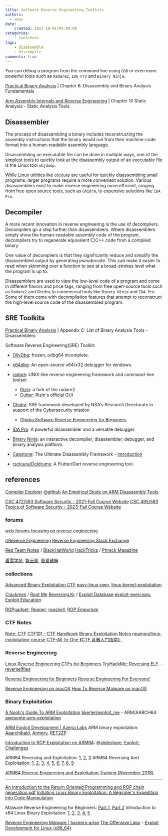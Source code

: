```yaml
---
title: Software Reverse Engineering Toolkits
authors:
  - xman
date:
    created: 2023-10-01T09:00:00
categories:
    - toolchain
tags:
    - disassemble
    - discompile
comments: true
---
```


You can debug a program from the command line using `GDB` or even more powerful tools such as `Radare2`, `IDA Pro` and `Binary Ninja`.

<!-- more -->

[Practical Binary Analysis](https://www.amazon.com/Practical-Binary-Analysis-Instrumentation-Disassembly/dp/1593279124) | Chapter 6: Disassembly and Binary Analysis Fundamentals

[Arm Assembly Internals and Reverse Engineering](https://www.amazon.com/Blue-Fox-Assembly-Internals-Analysis/dp/1119745306) | Chapter 10 Static Analysis - Static Analysis Tools

## Disassembler

The process of disassembling a binary includes reconstructing the assembly instructions that the binary would run from their machine-code format into a human-readable assembly language.

Disassembling an executable file can be done in multiple ways, one of the simplest tools to quickly look at the disassembly output of an executable file is the Linux tool `objdump`.

While Linux utilities like `objdump` are useful for quickly disassembling small programs, larger programs require a more convenient solution. Various disassemblers exist to make reverse engineering more efficient, ranging from free open source tools, such as `Ghidra`, to expensive solutions like `IDA Pro`.

## Decompiler

A more recent innovation in reverse engineering is the use of decompilers. Decompilers go a step further than disassemblers. Where disassemblers simply show the human-readable assembly code of the program, decompilers try to regenerate equivalent C/C++ code from a compiled binary.

One value of decompilers is that they significantly reduce and simplify the disassembled output by generating pseudocode. This can make it easier to read when skimming over a function to see at a broad-strokes level what the program is up to.

Disassemblers are used to view the low-level code of a program and come in different flavors and price tags, ranging from free open-source tools such as `Radare2` and `Ghidra` to commercial tools like `Binary Ninja` and `IDA Pro`. Some of them come with decompilation features that attempt to reconstruct the high-level source code of the disassembled program.

## SRE Toolkits

[Practical Binary Analysis](https://www.amazon.com/Practical-Binary-Analysis-Instrumentation-Disassembly/dp/1593279124) | Appendix C: List of Binary Analysis Tools - Disassemblers

Software Reverse Engineering(SRE) Toolkit:

- [OllyDbg](https://www.ollydbg.de/): frozen, odbg64 incomplete.
- [x64dbg](https://x64dbg.com/): An open-source x64/x32 debugger for windows.

- [radare](https://www.radare.org/n/): UNIX-like reverse engineering framework and command-line toolset

    - [Rizin](https://rizin.re/): a fork of the radare2
    - [Cutter](https://cutter.re/): Rizin's official GUI

- [Ghidra](https://ghidra-sre.org/): SRE framework developed by NSA's Research Directorate in support of the Cybersecurity mission

    - [Ghidra Software Reverse Engineering for Beginners](https://www.amazon.com/Ghidra-Software-Reverse-Engineering-Beginners/dp/1800207972)

- [IDA Pro](https://hex-rays.com/ida-pro/): A powerful disassembler and a versatile debugger.
- [Binary Ninja](https://binary.ninja/): an interactive decompiler, disassembler, debugger, and binary analysis platform.

- [Capstone](https://www.capstone-engine.org/): The Ultimate Disassembly Framework - [introduction](https://www.blackhat.com/docs/us-14/materials/us-14-NguyenAnh-Capstone-Next-Generation-Disassembly-Framework.pdf)
- [rscloura/Doldrums](https://github.com/rscloura/Doldrums): A Flutter/Dart reverse engineering tool.

## references

[Compiler Explorer](https://gcc.godbolt.org/) @[github](https://github.com/compiler-explorer/compiler-explorer)
[An Empirical Study on ARM Disassembly Tools](https://www4.comp.polyu.edu.hk/~csxluo/ARM.pdf)

[CSC 472/583 Software Security - 2021-Fall Course Website](https://www.cs.wcupa.edu/schen/ss2021/)
[CSC 495/583 Topics of Software Security - 2023-Fall Course Website](https://www.cs.wcupa.edu/schen/ss2023/)

### forums

[web forums focusing on reverse engineering](https://www.quora.com/What-are-some-popular-web-forums-focusing-on-reverse-engineering)

[r/Reverse Engineering](https://www.reddit.com/r/ReverseEngineering/)
[Reverse Engineering Stack Exchange](https://reverseengineering.stackexchange.com/)

[Red Team Notes](https://www.ired.team/) / [BlackHatWorld](https://www.blackhatworld.com/tags/reverse-engineering/)
[HackTricks](https://book.hacktricks.xyz/) / [Phrack Magazine](http://phrack.org/issues/1/1.html)

[看雪学苑](https://www.kanxue.com/), [飘云阁](https://www.chinapyg.com/), [吾爱破解](https://www.52pojie.cn/)

### collections

[Advanced Binary Exploitation CTF](https://reverseengineering.stackexchange.com/questions/26764/advanced-binary-exploitation-ctf)
[easy-linux-pwn](https://github.com/xairy/easy-linux-pwn), [linux-kernel-exploitation](https://github.com/xairy/linux-kernel-exploitation)

[Crackmes](https://crackmes.one/) / [Root Me](https://www.root-me.org/?lang=en)
[Reversing.Kr](http://reversing.kr/) / [Exploit Database](https://www.exploit-db.com/)
[exploit-exercises](https://exploit-exercises.com/), [Exploit Education](https://exploit.education/)

[ROPgadget](https://github.com/JonathanSalwan/ROPgadget), [Ropper](https://github.com/sashs/Ropper), [ropshell](http://ropshell.com), [ROP Emporium](https://ropemporium.com/)

### CTF Notes

[Note: CTF](https://fareedfauzi.gitbook.io/ctf-playbook)
[CTF101 - CTF Handbook](https://ctf101.org/)
[Binary Exploitation Notes](https://ir0nstone.gitbook.io/notes)
[nnamon/linux-exploitation-course](https://github.com/nnamon/linux-exploitation-course)
[CTF-All-In-One 《CTF 竞赛入门指南》](https://firmianay.gitbooks.io/ctf-all-in-one/)

### Reverse Engineering

[Linux Reverse Engineering CTFs for Beginners](https://osandamalith.com/2019/02/11/linux-reverse-engineering-ctfs-for-beginners/)
[TryHackMe: Reversing ELF.](https://medium.com/@xiosec/tryhackme-reversing-elf-60ab96969e41) - [reverselfiles](https://tryhackme.com/r/room/reverselfiles)

[Reverse Engineering for Beginners](https://beginners.re/)
[Reverse Engineering For Everyone!](https://0xinfection.github.io/reversing/)

[Reverse Engineering on macOS](https://gist.github.com/0xdevalias/256a8018473839695e8684e37da92c25)
[How To Reverse Malware on macOS](https://go.sentinelone.com/rs/327-MNM-087/images/reverse_mw_final_9.pdf)

### Binary Exploitation

[A Noob's Guide To ARM Exploitation](https://ad2001.gitbook.io/a-noobs-guide-to-arm-exploitation)
[bkerler/exploit_me](https://github.com/bkerler/exploit_me) - ARM/AARCH64
[awesome-arm-exploitation](https://github.com/HenryHoggard/awesome-arm-exploitation)

[ARM Exploit Development | Azeria Labs](https://azeria-labs.com/writing-arm-shellcode/)
ARM binary exploitation: [Aaarchibald](https://medium.com/@chackal/arm-binary-exploitation-aaarchibald-writeup-dd4ae9cd8370), [Armory](https://medium.com/@chackal/arm-binary-exploitation-armory-writeup-e6468b18b068), [RET2ZP](https://medium.com/@chackal/ret2zp-arm-binary-exploitation-hola-armigo-writeup-77c4a673dd0b)

[Introduction to ROP Exploitation on ARM64](https://www.youtube.com/watch?v=xVyH68HFsQU): @[slideshare](https://www.slideshare.net/slideshow/introduction-to-returnoriented-exploitation-on-arm64-billy-ellis/110144234), [Exploit-Challenges](https://github.com/Billy-Ellis/Exploit-Challenges)

ARM64 Reversing and Exploitation: [1](https://highaltitudehacks.com/2020/09/05/arm64-reversing-and-exploitation-part-1-arm-instruction-set-heap-overflow.html), [2](https://highaltitudehacks.com/2020/09/06/arm64-reversing-and-exploitation-part-2-use-after-free.html), [3](https://highaltitudehacks.com/2020/09/06/arm64-reversing-and-exploitation-part-3-a-simple-rop-chain.html)
ARM64 Reversing And Exploitation: [1](https://8ksec.io/arm64-reversing-and-exploitation-part-1-arm-instruction-set-simple-heap-overflow/), [2](https://8ksec.io/arm64-reversing-and-exploitation-part-2-use-after-free/), [3](https://8ksec.io/arm64-reversing-and-exploitation-part-3-a-simple-rop-chain/), [4](https://8ksec.io/arm64-reversing-and-exploitation-part-4-using-mprotect-to-bypass-nx-protection-8ksec-blogs/), [5](https://8ksec.io/arm64-reversing-and-exploitation-part-5-writing-shellcode-8ksec-blogs/), [6](https://8ksec.io/arm64-reversing-and-exploitation-part-6-exploiting-an-uninitialized-stack-variable-vulnerability/), [7](https://8ksec.io/arm64-reversing-and-exploitation-part-7-bypassing-aslr-and-nx/), [8](https://8ksec.io/arm64-reversing-and-exploitation-part-8-exploiting-an-integer-overflow-vulnerability/), [9](https://8ksec.io/arm64-reversing-and-exploitation-part-9-exploiting-an-off-by-one-overflow-vulnerability/)

[ARM64 Reverse Engineering and Exploitation Training (November 2018)](http://antid0te-sg.com/blog/18-11-12-arm64-reverse-engineering-exploitation-singapore.html)

---

[An introduction to the Return Oriented Programming and ROP chain generation.pdf](https://shell-storm.org/talks/ROP_course_lecture_jonathan_salwan_2014.pdf)
[Initiating Linux Binary Exploitation: A Beginner's Expedition into Code Manipulation](https://www.kayssel.com/series/binary-exploitation/)

Malware Reverse Engineering for Beginners: [Part 1](https://intezer.com/blog/malware-analysis/malware-reverse-engineering-beginners/), [Part 2](https://intezer.com/blog/incident-response/malware-reverse-engineering-for-beginners-part-2/)
Introduction to x64 Linux Binary Exploitation: [1](https://valsamaras.medium.com/introduction-to-x64-linux-binary-exploitation-part-1-14ad4a27aeef), [2](https://valsamaras.medium.com/introduction-to-x64-binary-exploitation-part-2-return-into-libc-c325017f465), [3](https://valsamaras.medium.com/introduction-to-x64-linux-binary-exploitation-part-3-rop-chains-3cdcf17e8826), [4](https://valsamaras.medium.com/introduction-to-x64-linux-binary-exploitation-part-4-stack-canaries-e9b6dd2c3127), [5](https://valsamaras.medium.com/introduction-to-x64-linux-binary-exploitation-part-5-aslr-394d0dc8e4fb)

[Reverse Engineering Malware | hackers-arise](https://www.hackers-arise.com/reverse-engineering-malware)
[The Offensive Labs](https://www.theoffensivelabs.com/) - [Exploit Development for Linux (x86_64)](https://www.theoffensivelabs.com/courses/1189391/lectures/25930693)

